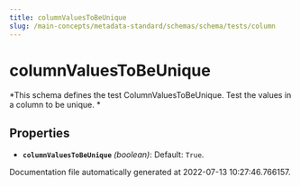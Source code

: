```yaml
---
title: columnValuesToBeUnique
slug: /main-concepts/metadata-standard/schemas/schema/tests/column
---
```


# columnValuesToBeUnique

*This schema defines the test ColumnValuesToBeUnique. Test the values in a column to be unique. *

## Properties

- **`columnValuesToBeUnique`** *(boolean)*: Default: `True`.


Documentation file automatically generated at 2022-07-13 10:27:46.766157.
